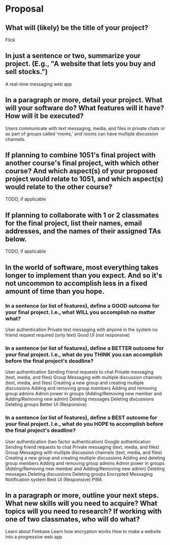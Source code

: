 # Proposal

## What will (likely) be the title of your project?

Flick

## In just a sentence or two, summarize your project. (E.g., "A website that lets you buy and sell stocks.")

A real-time messaging web app

## In a paragraph or more, detail your project. What will your software do? What features will it have? How will it be executed?

Users communicate with text messaging, media, and files in private chats or as part of groups called 'rooms,' and rooms can have multiple discussion channels.

## If planning to combine 1051's final project with another course's final project, with which other course? And which aspect(s) of your proposed project would relate to 1051, and which aspect(s) would relate to the other course?

TODO, if applicable

## If planning to collaborate with 1 or 2 classmates for the final project, list their names, email addresses, and the names of their assigned TAs below.

TODO, if applicable

## In the world of software, most everything takes longer to implement than you expect. And so it's not uncommon to accomplish less in a fixed amount of time than you hope.

### In a sentence (or list of features), define a GOOD outcome for your final project. I.e., what WILL you accomplish no matter what?

User authentication
Private text messaging with anyone in the system no friend request required (only text)
Good UI (not responsive) 

### In a sentence (or list of features), define a BETTER outcome for your final project. I.e., what do you THINK you can accomplish before the final project's deadline?

User authentication
Sending friend requests to chat
Private messaging (text, media, and files)
Group Messaging with multiple discussion channels (text, media, and files)
Creating a new group and creating multiple discussions
Adding and removing group members
Adding and removing group admins
Admin power in groups (Adding/Removing new member and Adding/Removing new admin)
Deleting messages
Deleting discussions
Deleting groups
Better UI (Responsive)

### In a sentence (or list of features), define a BEST outcome for your final project. I.e., what do you HOPE to accomplish before the final project's deadline?

User authentication (two factor authentication)
Google authentication
Sending friend requests to chat
Private messaging (text, media, and files)
Group Messaging with multiple discussion channels (text, media, and files)
Creating a new group and creating multiple discussions
Adding and deleting group members
Adding and removing group admins
Admin power in groups (Adding/Removing new member and Adding/Removing new admin)
Deleting messages
Deleting discussions
Deleting groups
Encrypted Messaging
Notification system
Best UI (Responsive)
PWA

## In a paragraph or more, outline your next steps. What new skills will you need to acquire? What topics will you need to research? If working with one of two classmates, who will do what?

Learn about Firebase
Learn how encryption works
How to make a website into a progressive web app 
